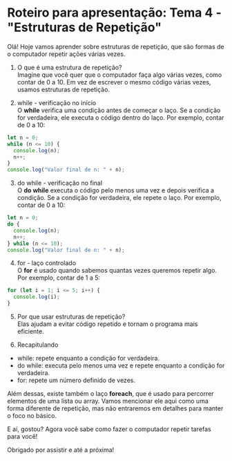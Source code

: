 # Roteiro para apresentação: Tema 4 - "Estruturas de Repetição"

Olá! Hoje vamos aprender sobre estruturas de repetição, que são formas de o computador repetir ações várias vezes.

1. O que é uma estrutura de repetição?  
   Imagine que você quer que o computador faça algo várias vezes, como contar de 0 a 10. Em vez de escrever o mesmo código várias vezes, usamos estruturas de repetição.

2. while - verificação no início  
   O **while** verifica uma condição antes de começar o laço. Se a condição for verdadeira, ele executa o código dentro do laço. Por exemplo, contar de 0 a 10:

```javascript
let n = 0;
while (n <= 10) {
  console.log(n);
  n++;
}
console.log("Valor final de n: " + n);
```

3. do while - verificação no final  
   O **do while** executa o código pelo menos uma vez e depois verifica a condição. Se a condição for verdadeira, ele repete o laço. Por exemplo, contar de 0 a 10:

```javascript
let n = 0;
do {
  console.log(n);
  n++;
} while (n <= 10);
console.log("Valor final de n: " + n);
```

4. for - laço controlado  
   O **for** é usado quando sabemos quantas vezes queremos repetir algo. Por exemplo, contar de 1 a 5:

```javascript
for (let i = 1; i <= 5; i++) {
  console.log(i);
}
```

5. Por que usar estruturas de repetição?  
   Elas ajudam a evitar código repetido e tornam o programa mais eficiente.

6. Recapitulando

- while: repete enquanto a condição for verdadeira.
- do while: executa pelo menos uma vez e repete enquanto a condição for verdadeira.
- for: repete um número definido de vezes.

Além dessas, existe também o laço **foreach**, que é usado para percorrer elementos de uma lista ou array. Vamos mencionar ele aqui como uma forma diferente de repetição, mas não entraremos em detalhes para manter o foco no básico.

E aí, gostou? Agora você sabe como fazer o computador repetir tarefas para você!

Obrigado por assistir e até a próxima!
